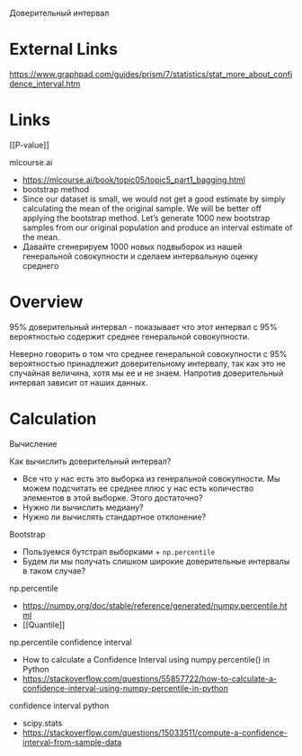 Доверительный интервал


# External Links

https://www.graphpad.com/guides/prism/7/statistics/stat_more_about_confidence_interval.htm


# Links

[[P-value]]

mlcourse.ai
- https://mlcourse.ai/book/topic05/topic5_part1_bagging.html
- bootstrap method
- Since our dataset is small, we would not get a good estimate by simply calculating the mean of the original sample. We will be better off applying the bootstrap method. Let’s generate 1000 new bootstrap samples from our original population and produce an interval estimate of the mean.
- Давайте сгенерируем 1000 новых подвыборок из нашей генеральной совокупности и сделаем интервальную оценку среднего

# Overview

95% доверительный интервал - показывает что этот интервал с 95% вероятностью содержит среднее генеральной совокупности.

Неверно говорить о том что среднее генеральной совокупности с 95% вероятностью принадлежит доверительному интервалу, так как это не случайная величина, хотя мы ее и не знаем. Напротив доверительный интервал зависит от наших данных.


# Calculation

Вычисление

Как вычислить доверительный интервал?
- Все что у нас есть это выборка из генеральной совокупности. Мы можем подсчитать ее среднее плюс у нас есть количество элементов в этой выборке. Этого достаточно?
- Нужно ли вычислить медиану?
- Нужно ли вычислять стандартное отклонение?

Bootstrap
- Пользуемся бутстрап выборками + `np.percentile`
- Будем ли мы получать слишком широкие доверительные интервалы в таком случае?

np.percentile
- https://numpy.org/doc/stable/reference/generated/numpy.percentile.html
- [[Quantile]]

np.percentile confidence interval
- How to calculate a Confidence Interval using numpy.percentile() in Python
- https://stackoverflow.com/questions/55857722/how-to-calculate-a-confidence-interval-using-numpy-percentile-in-python

confidence interval python
- scipy.stats
- https://stackoverflow.com/questions/15033511/compute-a-confidence-interval-from-sample-data